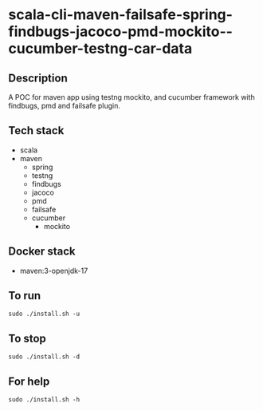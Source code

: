 # scala-cli-maven-failsafe-spring-findbugs-jacoco-pmd-mockito--cucumber-testng-car-data

## Description
A POC for maven app using testng
mockito, and cucumber framework
 with findbugs,
pmd and failsafe plugin.

## Tech stack
- scala
- maven
	- spring
  - testng
  - findbugs
  - jacoco
  - pmd
  - failsafe
  - cucumber
	- mockito

## Docker stack
- maven:3-openjdk-17

## To run
`sudo ./install.sh -u`

## To stop
`sudo ./install.sh -d`

## For help
`sudo ./install.sh -h`
